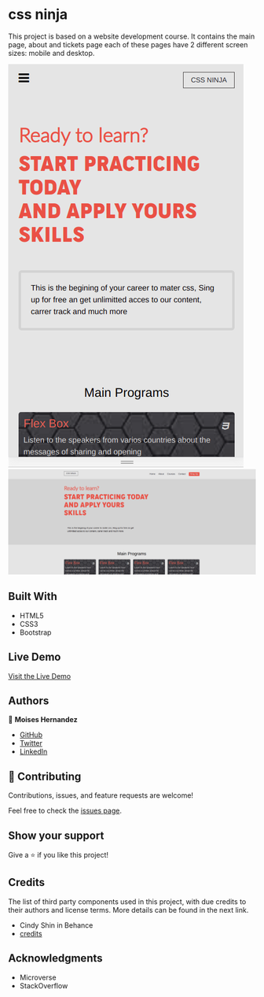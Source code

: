 # css ninja
This project is based on a website development course. 
It contains the main page, about and tickets page each of 
these pages have 2 different screen sizes: mobile and desktop.

![screenshot](./images/mobile-cp.png)
![screenshot](./images/desk-cp.png)

## Built With

- HTML5
- CSS3
- Bootstrap

## Live Demo

[Visit the Live Demo](https://mhdez221993.github.io/css-ninja/)

## Authors


👤 **Moises Hernandez**

- [GitHub](https://github.com/Mhdez221993)
- [Twitter](https://twitter.com/MoisesH42060050)
- [LinkedIn](https://www.linkedin.com/in/moises-hernandez-9bbb17145/)

## 🤝 Contributing

Contributions, issues, and feature requests are welcome!

Feel free to check the [issues page](../../issues/).

## Show your support

Give a ⭐️ if you like this project!

## Credits

The list of third party components used in this project, with due credits to their authors and license terms. More details can be found in the next link.

- Cindy Shin in Behance
- [credits](https://www.behance.net/gallery/29845175/CC-Global-Summit-2015)


## Acknowledgments

- Microverse
- StackOverflow
